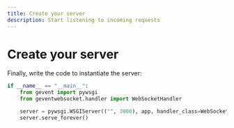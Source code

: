 ```yaml
---
title: Create your server
description: Start listening to incoming requests
---
```


# Create your server

Finally, write the code to instantiate the server:

```python
if __name__ == "__main__":
    from gevent import pywsgi
    from geventwebsocket.handler import WebSocketHandler

    server = pywsgi.WSGIServer(("", 3000), app, handler_class=WebSocketHandler)
    server.serve_forever()
```
